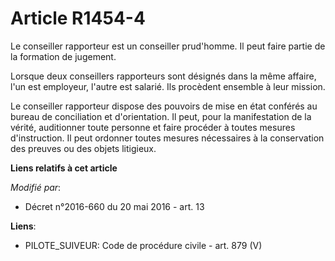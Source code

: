 # Article R1454-4

Le conseiller rapporteur est un conseiller prud'homme. Il peut faire partie de la formation de jugement. 

Lorsque deux conseillers rapporteurs sont désignés dans la même affaire, l'un est employeur, l'autre est salarié. Ils
procèdent ensemble à leur mission. 

Le conseiller rapporteur dispose des pouvoirs de mise en état conférés au bureau de conciliation et d'orientation. Il peut,
pour la manifestation de la vérité, auditionner toute personne et faire procéder à toutes mesures d'instruction. Il peut
ordonner toutes mesures nécessaires à la conservation des preuves ou des objets litigieux.

**Liens relatifs à cet article**

_Modifié par_:

  - Décret n°2016-660 du 20 mai 2016 - art. 13

**Liens**:

  - PILOTE_SUIVEUR: Code de procédure civile - art. 879 (V)
